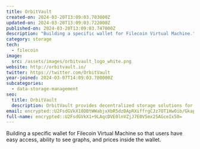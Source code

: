 ```yaml
---
title: OrbitVault
created-on: 2024-03-20T13:09:03.703000Z
updated-on: 2024-03-20T13:09:03.722000Z
published-on: 2024-03-20T13:09:03.747000Z
description: "Building a specific wallet for Filecoin Virtual Machine."
category: storage
tech:
  - filecoin
image:
  src: /assets/images/orbitvault_logo_white.png
website: http://orbitvault.io/
twitter: https://twitter.com/OrbitVault
year-joined: 2024-03-07T14:09:03.780000Z
subcategories:
  - data-storage-management
seo:
  title: OrbitVault
  description: OrbitVault provides decentralized storage solutions for digital assets.
email: encrypted::U2FsdGVkX18OBtWWabjxXbR5dzDApRXiffrgCJz7OT1HwOib/Gkap0p4dd3ULVOA
full-name: encrypted::U2FsdGVkX1+9LAqcDVE0lnVZjJ7E0V5mx25AGceIx50=
---
```


Building a specific wallet for Filecoin Virtual Machine so that users have easy access, ability to see graphs, and prices inside the wallet.
